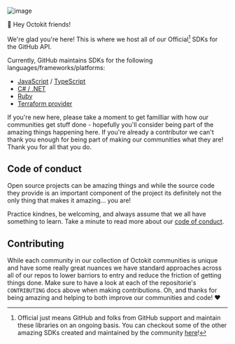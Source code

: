 ![image](https://user-images.githubusercontent.com/139819/199528006-bc534966-4aee-45da-8d1e-0e71b97a56b3.png)


👋 Hey Octokit friends! 

We're glad you're here! This is where we host all of our Official[^1] SDKs for the GitHub API. 

Currently, GitHub maintains SDKs for the following languages/frameworks/platforms:
- [JavaScript](https://github.com/octokit?q=&type=all&language=javascript&sort=) / [TypeScript](https://github.com/octokit?q=&type=all&language=typescript&sort=)
- [C# / .NET](https://github.com/octokit?q=&type=all&language=c%23&sort=)
- [Ruby](https://github.com/octokit?q=&type=all&language=ruby&sort=)
- [Terraform provider](https://github.com/integrations/terraform-provider-github)

If you're new here, please take a moment to get familliar with how our communities get stuff done - hopefully you'll consider being part of the amazing things happening here.
If you're already a contributor we can't thank you enough for being part of making our communities what they are!  Thank you for all that you do.

## Code of conduct

Open source projects can be amazing things and while the source code they provide is an important component of the project 
its definitely not the only thing that makes it amazing... you are! 

Practice kindnes, be welcoming, and always assume that we all have something to learn. Take a minute to read more about our [code of conduct](CODE_OF_CONDUCT.md).

## Contributing

While each community in our collection of Octokit communities is unique and have some really great nuances we have standard approaches across all of our repos
to lower barriors to entry and reduce the friction of getting things done. Make sure to have a look at each of the repositorie's `CONTRIBUTING` docs above when 
making contributions. Oh, and thanks for being amazing and helping to both improve our communities and code! ❤️

[^1]:Official just means GitHub and folks from GitHub support and maintain these libraries on an ongoing basis. 
You can checkout some of the other amazing SDKs created and maintained by the community [here](https://docs.github.com/en/rest/overview/libraries)!




